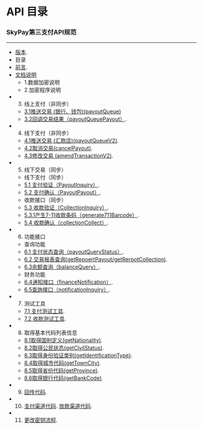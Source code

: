 # API 目录
###   SkyPay第三支付API规范
_________________
- [版本](./Version1.md).
- 目录
- [前言](./preface.md).
- [文档说明](./APIdocumentationdescription.md)
    - 1.数据加密说明
    - 2.加密程序说明
- 3. 线上支付（非同步）
    - [3.1推送交易 (银行、钱包)(payoutQueue)](./onlinepayment/payoutQueue.md)
    - [3.2回调交易结果（payoutQueuePayout）](./onlinepayment/payoutQueuePayout.md).
- 4. 线下支付（非同步）
    - [4.1推送交易 (汇款店)(payoutQueueV2)](./onlinepayment/payoutQueueV2.md).
    - [4.2取消交易(cancelPayout)](./onlinepayment/cancelPayout.md).
    - [4.3修改交易 (amendTransactionV2)](./onlinepayment/amendTransactionV2.md).
- 5. 线下交易（同步）
    -  线下支付（同步）
    - [5.1 支付验证（PayoutInquiry）](./Offlinepayment/PayoutInquiry.md).
	- [5.2 支付确认（PayoutPayout）](./Offlinepayment/PayoutPayout.md).
	-  收款接口（同步）
    - [5.3 收款验证（CollectionInquiry）](./Offlinepayment/CollectionInquiry.md).
    - [5.3.1产生7-11收款条码（generate711Barcode）](./Offlinepayment/Generate711Barcode.md).
    - [5.4 收款确认（collectionCollect）](./Offlinepayment/collectionCollect.md).
- 6. 功能接口
    - 查询功能 
    - [6.1 支付状态查询（payoutQueryStatus）](./Offlinepayment/payoutQueryStatus.md).
    - [6.2 交易报表查询(getRepoertPayout/getRerpotCollection)](./Offlinepayment/getReportPayout.md).
    - [6.3余额查询（balanceQuery）](./Offlinepayment/balanceQuery.md).
    - 财务功能
    - [6.4通知接口（financeNotification）](./Rechargebalancewithdrawal/financeNotification.md).
    - [6.5查詢接口（notificationInquiry）](./Rechargebalancewithdrawal/notificationInquiry.md).
- 7. 测试工具
    - [7.1 支付测试工具](./testtools/Collectionverificationtool.md).
    - [7.2 收款测试工具](./testtools/Paymenttestingtools.md).
- 8. 取得基本代码列表信息
    - [8.1取得国别定义(getNationality)](./Obtainbasiccodelistinformation/getNationality.md).
    - [8.2取得公民状态(getCivilStatus)](./Obtainbasiccodelistinformation/getCivilStatus.md).
    - [8.3取得身份验证类别(getIdentificationType)](./Obtainbasiccodelistinformation/getIdentificationType.md).
    - [8.4取得城巿代码(getTownCity)](./Obtainbasiccodelistinformation/getTownCity.md).
    - [8.5取得省份代码(getProvince)](./Obtainbasiccodelistinformation/getProvince.md).
    - [8.6取得银行代码(getBankCode)](./Obtainbasiccodelistinformation/getBankCode.md).
- 9. [回传代码](./Backpropagationmessagedefinition/Backpropagationmessagedefinition.md).
- 10. [支付渠道代码](./Paymentpipeline/Paymentpipeline.md).   [放款渠道代码](./Paymentpipeline/Paymentpipeline1.md). 
- 11. [更改密钥流程](./Changekeyprocess/Changekeyprocess.md).